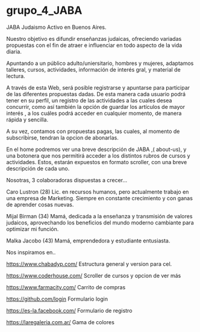 # grupo_4_JABA

JABA Judaismo Activo en Buenos Aires.

Nuestro objetivo es difundir enseñanzas judaicas, ofreciendo variadas propuestas con el fin de atraer e influenciar en todo aspecto de la vida diaria. 

Apuntando a un público adulto/uniersitario, hombres y mujeres, adaptamos talleres, cursos, actividades, información de interés gral, y material de lectura.

A través de esta Web, será posible registrarse y apuntarse para participar de las diferentes propuestas dadas. De esta manera cada usuario podrá tener en su perfil, un registro de las actividades a las cuales desea concurrir, como así también la opción de guardar los artículos de mayor interés , a los cuáles podrá acceder en cualquier momento, de manera rápida y sencilla.

A su vez, contamos con propuestas pagas, las cuales, al momento de subscribirse, tendran la opcion de abonarlas.

En el home podremos ver una breve descripción de JABA ,( about-us), y una botonera que nos permitirá acceder a los distintos rubros de cursos y actividades. Estos, estarán expuestos en formato scroller, con una breve descripción de cada uno. 

  
Nosotras, 3 colaboradoras dispuestas a crecer...

Caro Lustron (28) Lic. en recursos humanos, pero actualmente trabajo en una empresa de Marketing. Siempre en constante crecimiento y con ganas de aprender cosas nuevas.

Mijal Birman (34) Mamá, dedicada a la enseñanza y transmisión de valores judaicos, aprovechando los beneficios del mundo moderno cambiante para optimizar mi función.

Malka Jacobo (43) Mamá, emprendedora y estudiante entusiasta.


Nos inspiramos en..

https://www.chabadyp.com/     Estructura general y version para cel.

https://www.coderhouse.com/   Scroller de cursos y opcion de ver más 

https://www.farmacity.com/    Carrito de compras

https://github.com/login      Formulario login

https://es-la.facebook.com/   Formulario de registro

https://laregaleria.com.ar/   Gama de colores



